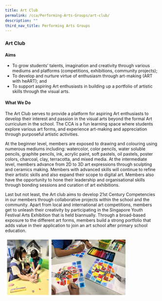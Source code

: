 ```yaml
---
title: Art Club
permalink: /cca/Performing-Arts-Groups/art-club/
description: ""
third_nav_title: Performing Arts Groups
---
```

### Art Club

#### Aims

*   To grow students’ talents, imagination and creativity through various mediums and platforms (competitions, exhibitions, community projects);
*   To develop and nurture virtue of enthusiasm through art-making (ART with heART); and
*   To support aspiring Art enthusiasts in building up a portfolio of artistic skills through the visual arts.

#### What We Do

The Art Club serves to provide a platform for aspiring Art enthusiasts to develop their interest and passion in the visual arts beyond the formal Art curriculum in the school. The CCA is a fun learning space where students explore various art forms, and experience art-making and appreciation through purposeful artistic activities.

  

At the beginner level, members are exposed to drawing and colouring using numerous mediums including: watercolor, color pencils, water soluble pencils, graphite pencils, ink, acrylic paint, soft pastels, oil pastels, poster colors, charcoal, clay, terracotta, and mixed media. At the intermediate level, members advance from 2D to 3D art expressions through sculpting and ceramics making. Members with advanced skills will continue to refine their artistic skills and also expand their scope to digital art. Members also have the opportunity to hone their leadership and organisational skills through bonding sessions and curation of art exhibitions.

  

Last but not least, the Art club aims to develop 21st Century Competencies in our members through collaborative projects within the school and the community. Apart from local and international art competitions, members get to unleash their creativity by participating in the Singapore Youth Festival Arts Exhibition that is held biannually. Through a broad-based exposure to the different art forms, members build a strong portfolio that adds value in their application to join an art school after primary school education.

<img src="/images/artclub.png" style="width:80%">